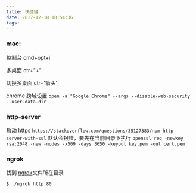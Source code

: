 ```yaml
---
title: 快捷键
date: 2017-12-18 10:54:36
tags:
---
```


### mac:

控制台 cmd+opt+i

多桌面 ctr+"+"

切换多桌面 ctr+'箭头'

chrome 跨域设置  `open -a "Google Chrome" --args --disable-web-security  --user-data-dir`



### http-server

启动 https
`https://stackoverflow.com/questions/35127383/npm-http-server-with-ssl`
默认会报错，要先在当前目录下执行 `openssl req -newkey rsa:2048 -new -nodes -x509 -days 3650 -keyout key.pem -out cert.pem`


### ngrok

找到 [ngrok](https://ngrok.com/)文件所在目录

```
$ ./ngrok http 80
```